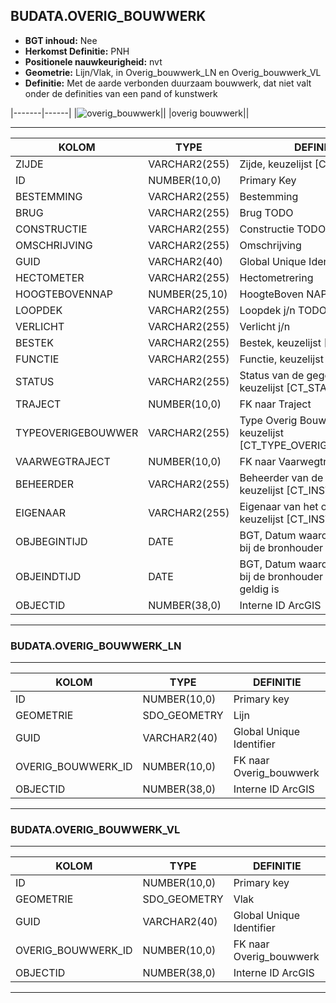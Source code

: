 ﻿## BUDATA.OVERIG_BOUWWERK


* __BGT inhoud:__ Nee
* __Herkomst Definitie:__ PNH
* __Positionele nauwkeurigheid:__ nvt
* __Geometrie:__ Lijn/Vlak, in Overig_bouwwerk_LN en Overig_bouwwerk_VL
* __Definitie:__ Met de aarde verbonden duurzaam bouwwerk, dat niet valt onder de definities van een pand of kunstwerk

|-------|------|
|![overig_bouwwerk](objectbladen\6_Meubilair\overig_bouwwerk.png)||
|overig bouwwerk||

***

|KOLOM                           	|TYPE          	|DEFINITIE|
|------                          	|----          	|-----    |
|ZIJDE                           	|VARCHAR2(255) 	|Zijde, keuzelijst [CT_ZIJDE]|
|ID                              	|NUMBER(10,0)  	|Primary Key|
|BESTEMMING                      	|VARCHAR2(255) 	|Bestemming|
|BRUG                            	|VARCHAR2(255) 	|Brug TODO|
|CONSTRUCTIE                     	|VARCHAR2(255) 	|Constructie TODO|
|OMSCHRIJVING                    	|VARCHAR2(255) 	|Omschrijving|
|GUID                            	|VARCHAR2(40)  	|Global Unique Identifier|
|HECTOMETER                      	|VARCHAR2(255) 	|Hectometrering|
|HOOGTEBOVENNAP                  	|NUMBER(25,10) 	|HoogteBoven NAP (cm?) TODO|
|LOOPDEK                         	|VARCHAR2(255) 	|Loopdek j/n TODO|
|VERLICHT                        	|VARCHAR2(255) 	|Verlicht j/n|
|BESTEK                          	|VARCHAR2(255) 	|Bestek, keuzelijst [CT_BESTEK]|
|FUNCTIE                         	|VARCHAR2(255) 	|Functie, keuzelijst [CT_FUNCTIE]|
|STATUS                          	|VARCHAR2(255) 	|Status van de gegevens, keuzelijst [CT_STATUS]|
|TRAJECT                         	|NUMBER(10,0)  	|FK naar Traject|
|TYPEOVERIGEBOUWWER              	|VARCHAR2(255) 	|Type Overig Bouwwerk, keuzelijst [CT_TYPE_OVERIG_BOUWWERK]|
|VAARWEGTRAJECT                  	|NUMBER(10,0)  	|FK naar Vaarwegtraject|
|BEHEERDER                       	|VARCHAR2(255) 	|Beheerder van de halte, keuzelijst [CT_INSTANTIE]|
|EIGENAAR                        	|VARCHAR2(255) 	|Eigenaar van het object, keuzelijst [CT_INSTANTIE]|
|OBJBEGINTIJD                    	|DATE          	|BGT, Datum waarop het object bij de bronhouder is ontstaan|
|OBJEINDTIJD                     	|DATE          	|BGT, Datum waarop het object bij de bronhouder niet meer geldig is|
|OBJECTID                        	|NUMBER(38,0)   |Interne ID ArcGIS|

***

### BUDATA.OVERIG_BOUWWERK_LN

***

|KOLOM                           	|TYPE          	|DEFINITIE|
|------                          	|----          	|-----    |
|ID                         		|NUMBER(10,0)  	|Primary key|
|GEOMETRIE                       	|SDO_GEOMETRY  	|Lijn|
|GUID                            	|VARCHAR2(40)  	|Global Unique Identifier|
|OVERIG_BOUWWERK_ID					|NUMBER(10,0)	|FK naar Overig_bouwwerk|
|OBJECTID                        	|NUMBER(38,0)   |Interne ID ArcGIS|

***

### BUDATA.OVERIG_BOUWWERK_VL

***

|KOLOM                           	|TYPE          	|DEFINITIE|
|------                          	|----          	|-----    |
|ID                         		|NUMBER(10,0)  	|Primary key|
|GEOMETRIE                       	|SDO_GEOMETRY  	|Vlak|
|GUID                            	|VARCHAR2(40)  	|Global Unique Identifier|
|OVERIG_BOUWWERK_ID					|NUMBER(10,0)	|FK naar Overig_bouwwerk|
|OBJECTID                        	|NUMBER(38,0)   |Interne ID ArcGIS|

***